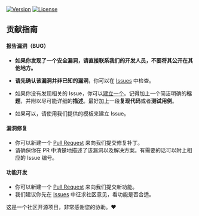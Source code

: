 [![Version](https://img.shields.io/github/v/release/botuniverse/php-libonebot?include_prereleases&logo=github&style=flat-square)](https://github.com/botuniverse/php-libonebot/releases)
[![License](https://img.shields.io/github/license/botuniverse/php-libonebot?style=flat-square)](https://github.com/botuniverse/php-libonebot)

## 贡献指南

#### **报告漏洞（BUG）**

* **如果你发现了一个安全漏洞，请直接联系我们的开发人员，不要将其公开在其他地方。**

* **请先确认该漏洞并非已知的漏洞**，你可以在 [Issues](https://github.com/botuniverse/php-libonebot/issues) 中检查。

* 如果你没有发现相关的 Issue，你可以[建立一个](https://github.com/botuniverse/php-libonebot/issues/new)。记得加上一个简洁明确的**标题**，并附以尽可能详细的**描述**。最好加上一段**复现代码**或者**测试用例**。

* 如果可以，请使用我们提供的模板来建立 Issue。
    

#### **漏洞修复**

* 你可以新建一个 [Pull Request](https://github.com/botuniverse/php-libonebot/pulls) 来向我们提交修复补丁。
* 请确保你在 PR 中清楚地描述了该漏洞以及解决方案。有需要的话可以附上相应的 Issue 编号。

#### **功能开发**

* 你可以新建一个 [Pull Request](https://github.com/botuniverse/php-libonebot/pulls) 来向我们提交新功能。
* 我们建议你先在 [Issues](https://github.com/botuniverse/php-libonebot/issues) 中征求社区意见，看功能是否合适。

这是一个社区开源项目，非常感谢您的协助。:heart: 
